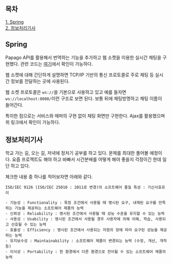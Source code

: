 ## 목차
[1. Spring](#spring)   
[2. 정보처리기사](#정보처리기사)

## Spring
Papago API를 활용해서 번역하는 기능을 추가하고 웹 소켓을 이용한 실시간 채팅을 구현했다. 관련 코드는 [여기](https://github.com/ohju96/JPA-study-poly/commit/d4697ddc5e004e279bcc362c697bd0c34587ce13)에서 확인이 가능하다.

웹 소켓에 대해 간단하게 설명하면 TCP/IP 기반의 통신 프로토콜로 주로 채팅 등 실시간 정보를 전달하는 곳에 사용된다.

웹 소켓 프로토콜은 `ws://`을 기본으로 사용하고 있고 예를 들자면 `ws://localhost:8080/`이런 구조로 보면 된다. 보통 뒤에 채팅방명하고 채팅 이름이 들어간다.

특이한 점으로는 서비스와 매퍼의 구현 없이 채팅 화면만 구현한다. Ajax를 활용했으며 위 링크에서 확인이 가능하다.

## 정보처리기사
학교 가는 길, 오는 길, 저녁에 정처기 공부를 하고 있다. 문제를 최대한 풀어볼 예정이다. 요즘 프로젝트도 해야 하고 바빠서 시간분배를 어떻게 해야 좋을지 걱정이긴 한데 일단 하고 있다.

체크한 내용 중 하나를 적어보자면 아래와 같다.

```text
ISO/IEC 9126 (ISO/IEC 25010 : 2011로 변경)의 소프트웨어 품질 특성 : 기신사효유이

- 기능성 : Functionality : 특정 조건에서 사용될 때 명시된 요구, 내재된 요구를 만족하는 기능을 제공하는 소프트웨어 제품의 능력
- 신뢰성 : Reliability : 명시된 조건에서 사용될 때 성능 수준을 유지할 수 있는 능력
- 사용성 : Usability : 명시된 조건에서 사용될 경우 사용자에 의해 이해, 학습, 사용되고 선호될 수 있는 능력
- 효율성 : Efficiency : 명시된 조건에서 사용되는 자원의 양에 따라 요구된 성능을 제공하는 능력
- 유지보수성 : Maintainability : 소프트웨어 제품이 변경되는 능력 (수정, 개선, 개작 등)
- 이식성 : Portability : 한 환경에서 다른 환경으로 전이될 수 있는 소프트웨어 제품의 능력
```